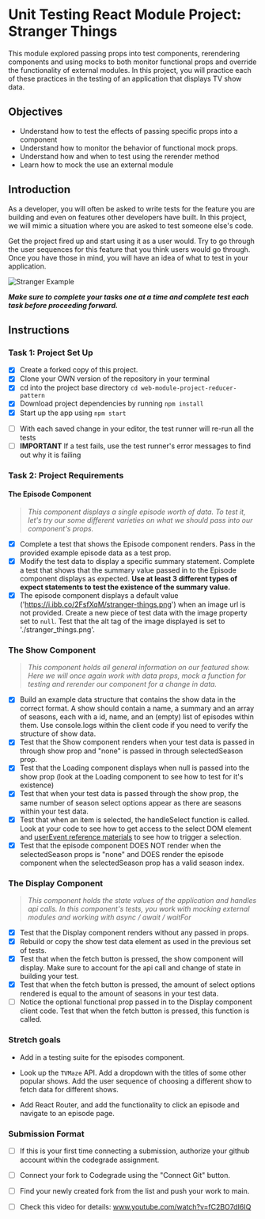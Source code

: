 # Unit Testing React Module Project: Stranger Things

This module explored passing props into test components, rerendering components and using mocks to both monitor functional props and override the functionality of external modules. In this project, you will practice each of these practices in the testing of an application that displays TV show data.

## Objectives
- Understand how to test the effects of passing specific props into a component
- Understand how to monitor the behavior of functional mock props.
- Understand how and when to test using the rerender method
- Learn how to mock the use an external module

## Introduction
As a developer, you will often be asked to write tests for the feature you are building and even on features other developers have built. In this project, we will mimic a situation where you are asked to test someone else's code.

Get the project fired up and start using it as a user would. Try to go through the user sequences for this feature that you think users would go through. Once you have those in mind, you will have an idea of what to test in your application.

![Stranger Example](project_example.gif)

***Make sure to complete your tasks one at a time and complete test each task before proceeding forward.***

## Instructions
### Task 1: Project Set Up
* [X] Create a forked copy of this project.
* [X] Clone your OWN version of the repository in your terminal
* [X] cd into the project base directory `cd web-module-project-reducer-pattern`
* [X] Download project dependencies by running `npm install`
* [X] Start up the app using `npm start`
- [ ] With each saved change in your editor, the test runner will re-run all the tests
- [ ] **IMPORTANT** If a test fails, use the test runner's error messages to find out why it is failing

### Task 2: Project Requirements
#### The Episode Component
> *This component displays a single episode worth of data. To test it, let's try our some different varieties on what we should pass into our component's props.*

* [X] Complete a test that shows the Episode component renders. Pass in the provided example episode data as a test prop.
* [X] Modify the test data to display a specific summary statement. Complete a test that shows that the summary value passed in to the Episode component displays as expected. **Use at least 3 different types of expect statements to test the existence of the summary value.**
* [X] The episode component displays a default value ('https://i.ibb.co/2FsfXqM/stranger-things.png') when an image url is not provided. Create a new piece of test data with the image property set to `null`. Test that the alt tag of the image displayed is set to './stranger_things.png'.

### The Show Component
> *This component holds all general information on our featured show. Here we will once again work with data props, mock a function for testing and rerender our component for a change in data.*

* [X] Build an example data structure that contains the show data in the correct format. A show should contain a name, a summary and an array of seasons, each with a id, name, and an (empty) list of episodes within them. Use console.logs within the client code if you need to verify the structure of show data.
* [X] Test that the Show component renders when your test data is passed in through show prop and "none" is passed in through selectedSeason prop.
* [X] Test that the Loading component displays when null is passed into the show prop (look at the Loading component to see how to test for it's existence)
* [X] Test that when your test data is passed through the show prop, the same number of season select options appear as there are seasons within your test data.
* [X] Test that when an item is selected, the handleSelect function is called. Look at your code to see how to get access to the select DOM element and [userEvent reference materials](https://testing-library.com/docs/ecosystem-user-event/) to see how to trigger a selection.
* [X] Test that the episode component DOES NOT render when the selectedSeason props is "none" and DOES render the episode component when the selectedSeason prop has a valid season index.

### The Display Component
> *This component holds the state values of the application and handles api calls. In this component's tests, you work with mocking external modules and working with async / await / waitFor*
* [X] Test that the Display component renders without any passed in props.
* [X] Rebuild or copy the show test data element as used in the previous set of tests.
* [X] Test that when the fetch button is pressed, the show component will display. Make sure to account for the api call and change of state in building your test.
* [X] Test that when the fetch button is pressed, the amount of select options rendered is equal to the amount of seasons in your test data.
* [ ] Notice the optional functional prop passed in to the Display component client code. Test that when the fetch button is pressed, this function is called.

### Stretch goals
- Add in a testing suite for the episodes component.

- Look up the `TVMaze` API. Add a dropdown with the titles of some other popular shows. Add the user sequence of choosing a different show to fetch data for different shows.

- Add React Router, and add the functionality to click an episode and navigate to an episode page.

### Submission Format
- [ ] If this is your first time connecting a submission, authorize your github account within the codegrade assignment.
- [ ] Connect your fork to Codegrade using the "Connect Git" button.
- [ ] Find your newly created fork from the list and push your work to main.
- [ ] Check this video for details: www.youtube.com/watch?v=fC2BO7dI6IQ


